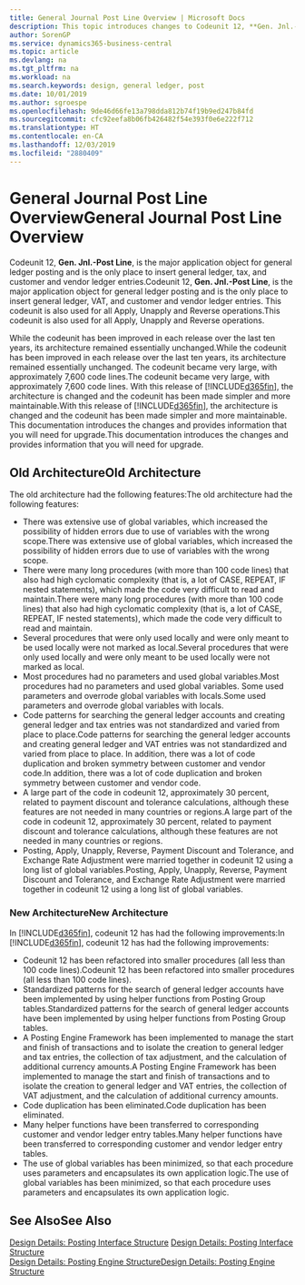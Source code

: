 ```yaml
---
title: General Journal Post Line Overview | Microsoft Docs
description: This topic introduces changes to Codeunit 12, **Gen. Jnl.-Post Line**, which is the major application object for general ledger posting and is the only place to insert general ledger, tax, and customer and vendor ledger entries.
author: SorenGP
ms.service: dynamics365-business-central
ms.topic: article
ms.devlang: na
ms.tgt_pltfrm: na
ms.workload: na
ms.search.keywords: design, general ledger, post
ms.date: 10/01/2019
ms.author: sgroespe
ms.openlocfilehash: 9de46d66fe13a798dda812b74f19b9ed247b84fd
ms.sourcegitcommit: cfc92eefa8b06fb426482f54e393f0e6e222f712
ms.translationtype: HT
ms.contentlocale: en-CA
ms.lasthandoff: 12/03/2019
ms.locfileid: "2880409"
---
```

# <a name="general-journal-post-line-overview"></a><span data-ttu-id="26c81-103">General Journal Post Line Overview</span><span class="sxs-lookup"><span data-stu-id="26c81-103">General Journal Post Line Overview</span></span>
<span data-ttu-id="26c81-104">Codeunit 12, **Gen. Jnl.-Post Line**, is the major application object for general ledger posting and is the only place to insert general ledger, tax, and customer and vendor ledger entries.</span><span class="sxs-lookup"><span data-stu-id="26c81-104">Codeunit 12, **Gen. Jnl.-Post Line**, is the major application object for general ledger posting and is the only place to insert general ledger, VAT, and customer and vendor ledger entries.</span></span> <span data-ttu-id="26c81-105">This codeunit is also used for all Apply, Unapply and Reverse operations.</span><span class="sxs-lookup"><span data-stu-id="26c81-105">This codeunit is also used for all Apply, Unapply and Reverse operations.</span></span>  
  
<span data-ttu-id="26c81-106">While the codeunit has been improved in each release over the last ten years, its architecture remained essentially unchanged.</span><span class="sxs-lookup"><span data-stu-id="26c81-106">While the codeunit has been improved in each release over the last ten years, its architecture remained essentially unchanged.</span></span> <span data-ttu-id="26c81-107">The codeunit became very large, with approximately 7,600 code lines.</span><span class="sxs-lookup"><span data-stu-id="26c81-107">The codeunit became very large, with approximately 7,600 code lines.</span></span> <span data-ttu-id="26c81-108">With this release of [!INCLUDE[d365fin](includes/d365fin_md.md)], the architecture is changed and the codeunit has been made simpler and more maintainable.</span><span class="sxs-lookup"><span data-stu-id="26c81-108">With this release of [!INCLUDE[d365fin](includes/d365fin_md.md)], the architecture is changed and the codeunit has been made simpler and more maintainable.</span></span> <span data-ttu-id="26c81-109">This documentation introduces the changes and provides information that you will need for upgrade.</span><span class="sxs-lookup"><span data-stu-id="26c81-109">This documentation introduces the changes and provides information that you will need for upgrade.</span></span>  
  
## <a name="old-architecture"></a><span data-ttu-id="26c81-110">Old Architecture</span><span class="sxs-lookup"><span data-stu-id="26c81-110">Old Architecture</span></span>  
<span data-ttu-id="26c81-111">The old architecture had the following features:</span><span class="sxs-lookup"><span data-stu-id="26c81-111">The old architecture had the following features:</span></span>  
  
* <span data-ttu-id="26c81-112">There was extensive use of global variables, which increased the possibility of hidden errors due to use of variables with the wrong scope.</span><span class="sxs-lookup"><span data-stu-id="26c81-112">There was extensive use of global variables, which increased the possibility of hidden errors due to use of variables with the wrong scope.</span></span>  
* <span data-ttu-id="26c81-113">There were many long procedures (with more than 100 code lines) that also had high cyclomatic complexity (that is, a lot of CASE, REPEAT, IF nested statements), which made the code very difficult to read and maintain.</span><span class="sxs-lookup"><span data-stu-id="26c81-113">There were many long procedures (with more than 100 code lines) that also had high cyclomatic complexity (that is, a lot of CASE, REPEAT, IF nested statements), which made the code very difficult to read and maintain.</span></span>  
* <span data-ttu-id="26c81-114">Several procedures that were only used locally and were only meant to be used locally were not marked as local.</span><span class="sxs-lookup"><span data-stu-id="26c81-114">Several procedures that were only used locally and were only meant to be used locally were not marked as local.</span></span>  
* <span data-ttu-id="26c81-115">Most procedures had no parameters and used global variables.</span><span class="sxs-lookup"><span data-stu-id="26c81-115">Most procedures had no parameters and used global variables.</span></span> <span data-ttu-id="26c81-116">Some used parameters and overrode global variables with locals.</span><span class="sxs-lookup"><span data-stu-id="26c81-116">Some used parameters and overrode global variables with locals.</span></span>  
* <span data-ttu-id="26c81-117">Code patterns for searching the general ledger accounts and creating general ledger and tax entries was not standardized and varied from place to place.</span><span class="sxs-lookup"><span data-stu-id="26c81-117">Code patterns for searching the general ledger accounts and creating general ledger and VAT entries was not standardized and varied from place to place.</span></span> <span data-ttu-id="26c81-118">In addition, there was a lot of code duplication and broken symmetry between customer and vendor code.</span><span class="sxs-lookup"><span data-stu-id="26c81-118">In addition, there was a lot of code duplication and broken symmetry between customer and vendor code.</span></span>  
* <span data-ttu-id="26c81-119">A large part of the code in codeunit 12, approximately 30 percent, related to payment discount and tolerance calculations, although these features are not needed in many countries or regions.</span><span class="sxs-lookup"><span data-stu-id="26c81-119">A large part of the code in codeunit 12, approximately 30 percent, related to payment discount and tolerance calculations, although these features are not needed in many countries or regions.</span></span>  
* <span data-ttu-id="26c81-120">Posting, Apply, Unapply, Reverse, Payment Discount and Tolerance, and Exchange Rate Adjustment were married together in codeunit 12 using a long list of global variables.</span><span class="sxs-lookup"><span data-stu-id="26c81-120">Posting, Apply, Unapply, Reverse, Payment Discount and Tolerance, and Exchange Rate Adjustment were married together in codeunit 12 using a long list of global variables.</span></span>  
  
### <a name="new-architecture"></a><span data-ttu-id="26c81-121">New Architecture</span><span class="sxs-lookup"><span data-stu-id="26c81-121">New Architecture</span></span>  
<span data-ttu-id="26c81-122">In [!INCLUDE[d365fin](includes/d365fin_md.md)], codeunit 12 has had the following improvements:</span><span class="sxs-lookup"><span data-stu-id="26c81-122">In [!INCLUDE[d365fin](includes/d365fin_md.md)], codeunit 12 has had the following improvements:</span></span>  
  
* <span data-ttu-id="26c81-123">Codeunit 12 has been refactored into smaller procedures (all less than 100 code lines).</span><span class="sxs-lookup"><span data-stu-id="26c81-123">Codeunit 12 has been refactored into smaller procedures (all less than 100 code lines).</span></span>  
* <span data-ttu-id="26c81-124">Standardized patterns for the search of general ledger accounts have been implemented by using helper functions from Posting Group tables.</span><span class="sxs-lookup"><span data-stu-id="26c81-124">Standardized patterns for the search of general ledger accounts have been implemented by using helper functions from Posting Group tables.</span></span>  
* <span data-ttu-id="26c81-125">A Posting Engine Framework has been implemented to manage the start and finish of transactions and to isolate the creation to general ledger and tax entries, the collection of tax adjustment, and the calculation of additional currency amounts.</span><span class="sxs-lookup"><span data-stu-id="26c81-125">A Posting Engine Framework has been implemented to manage the start and finish of transactions and to isolate the creation to general ledger and VAT entries, the collection of VAT adjustment, and the calculation of additional currency amounts.</span></span>  
* <span data-ttu-id="26c81-126">Code duplication has been eliminated.</span><span class="sxs-lookup"><span data-stu-id="26c81-126">Code duplication has been eliminated.</span></span>  
* <span data-ttu-id="26c81-127">Many helper functions have been transferred to corresponding customer and vendor ledger entry tables.</span><span class="sxs-lookup"><span data-stu-id="26c81-127">Many helper functions have been transferred to corresponding customer and vendor ledger entry tables.</span></span>  
* <span data-ttu-id="26c81-128">The use of global variables has been minimized, so that each procedure uses parameters and encapsulates its own application logic.</span><span class="sxs-lookup"><span data-stu-id="26c81-128">The use of global variables has been minimized, so that each procedure uses parameters and encapsulates its own application logic.</span></span>  
  
## <a name="see-also"></a><span data-ttu-id="26c81-129">See Also</span><span class="sxs-lookup"><span data-stu-id="26c81-129">See Also</span></span>  
<span data-ttu-id="26c81-130">[Design Details: Posting Interface Structure](design-details-posting-interface-structure.md) </span><span class="sxs-lookup"><span data-stu-id="26c81-130">[Design Details: Posting Interface Structure](design-details-posting-interface-structure.md) </span></span>  
[<span data-ttu-id="26c81-131">Design Details: Posting Engine Structure</span><span class="sxs-lookup"><span data-stu-id="26c81-131">Design Details: Posting Engine Structure</span></span>](design-details-posting-engine-structure.md)
